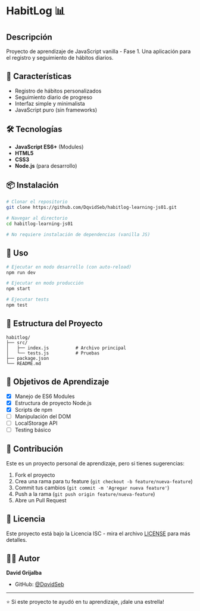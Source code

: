 # HabitLog 📊

## Descripción
Proyecto de aprendizaje de JavaScript vanilla - Fase 1. Una aplicación para el registro y seguimiento de hábitos diarios.

## 🚀 Características
- Registro de hábitos personalizados
- Seguimiento diario de progreso
- Interfaz simple y minimalista
- JavaScript puro (sin frameworks)

## 🛠️ Tecnologías
- **JavaScript ES6+** (Modules)
- **HTML5**
- **CSS3**
- **Node.js** (para desarrollo)

## 📦 Instalación

```bash
# Clonar el repositorio
git clone https://github.com/DqvidSeb/habitlog-learning-js01.git

# Navegar al directorio
cd habitlog-learning-js01

# No requiere instalación de dependencias (vanilla JS)
```

## 🚦 Uso

```bash
# Ejecutar en modo desarrollo (con auto-reload)
npm run dev

# Ejecutar en modo producción
npm start

# Ejecutar tests
npm test
```

## 📁 Estructura del Proyecto

```
habitlog/
├── src/
│   ├── index.js          # Archivo principal
│   └── tests.js          # Pruebas
├── package.json
└── README.md
```

## 🎯 Objetivos de Aprendizaje

- [x] Manejo de ES6 Modules
- [x] Estructura de proyecto Node.js
- [x] Scripts de npm
- [ ] Manipulación del DOM
- [ ] LocalStorage API
- [ ] Testing básico

## 🤝 Contribución

Este es un proyecto personal de aprendizaje, pero si tienes sugerencias:

1. Fork el proyecto
2. Crea una rama para tu feature (`git checkout -b feature/nueva-feature`)
3. Commit tus cambios (`git commit -m 'Agregar nueva feature'`)
4. Push a la rama (`git push origin feature/nueva-feature`)
5. Abre un Pull Request

## 📄 Licencia

Este proyecto está bajo la Licencia ISC - mira el archivo [LICENSE](LICENSE) para más detalles.

## 👨‍💻 Autor

**David Grijalba**
- GitHub: [@DqvidSeb](https://github.com/DqvidSeb)

---

⭐ Si este proyecto te ayudó en tu aprendizaje, ¡dale una estrella!